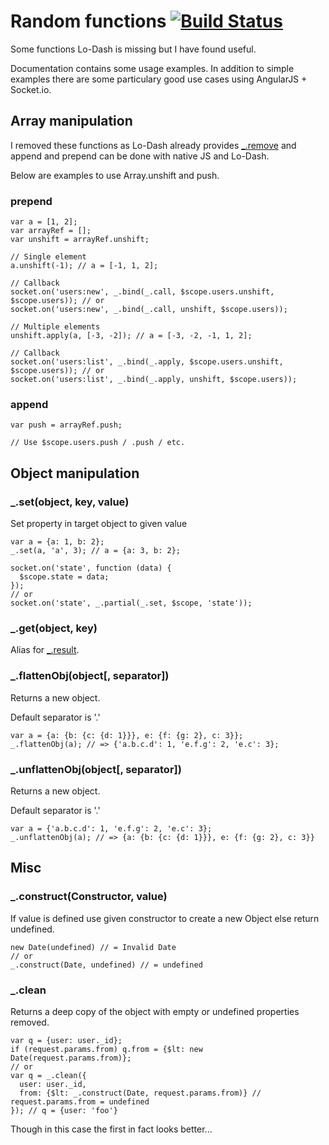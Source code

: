 # Random functions [![Build Status](https://travis-ci.org/Deraen/random-lodash-mixins.svg)](https://travis-ci.org/Deraen/random-lodash-mixins)

Some functions Lo-Dash is missing but I have found useful.

Documentation contains some usage examples.
In addition to simple examples there are some particulary
good use cases using AngularJS + Socket.io.


## Array manipulation

I removed these functions as Lo-Dash already provides [_.remove](http://lodash.com/docs#remove)
and append and prepend can be done with native JS and Lo-Dash.

Below are examples to use Array.unshift and push.

### prepend

```
var a = [1, 2];
var arrayRef = [];
var unshift = arrayRef.unshift;

// Single element
a.unshift(-1); // a = [-1, 1, 2];

// Callback
socket.on('users:new', _.bind(_.call, $scope.users.unshift, $scope.users)); // or
socket.on('users:new', _.bind(_.call, unshift, $scope.users));

// Multiple elements
unshift.apply(a, [-3, -2]); // a = [-3, -2, -1, 1, 2];

// Callback
socket.on('users:list', _.bind(_.apply, $scope.users.unshift, $scope.users)); // or
socket.on('users:list', _.bind(_.apply, unshift, $scope.users));
```

### append

```
var push = arrayRef.push;

// Use $scope.users.push / .push / etc.
```

## Object manipulation

### _.set(object, key, value)

Set property in target object to given value

```
var a = {a: 1, b: 2};
_.set(a, 'a', 3); // a = {a: 3, b: 2};
```

```
socket.on('state', function (data) {
  $scope.state = data;
});
// or
socket.on('state', _.partial(_.set, $scope, 'state'));
```

### _.get(object, key)
Alias for [_.result](http://lodash.com/docs#result).

### _.flattenObj(object[, separator])
Returns a new object.

Default separator is '.'

```
var a = {a: {b: {c: {d: 1}}}, e: {f: {g: 2}, c: 3}};
_.flattenObj(a); // => {'a.b.c.d': 1, 'e.f.g': 2, 'e.c': 3};
```

### _.unflattenObj(object[, separator])
Returns a new object.

Default separator is '.'

```
var a = {'a.b.c.d': 1, 'e.f.g': 2, 'e.c': 3};
_.unflattenObj(a); // => {a: {b: {c: {d: 1}}}, e: {f: {g: 2}, c: 3}}
```

## Misc

### _.construct(Constructor, value)

If value is defined use given constructor to create a new Object else return undefined.

```
new Date(undefined) // = Invalid Date
// or
_.construct(Date, undefined) // = undefined
```

### _.clean

Returns a deep copy of the object with empty or undefined properties removed.

```
var q = {user: user._id};
if (request.params.from) q.from = {$lt: new Date(request.params.from)};
// or
var q = _.clean({
  user: user._id,
  from: {$lt: _.construct(Date, request.params.from)} // request.params.from = undefined
}); // q = {user: 'foo'}
```

Though in this case the first in fact looks better...
